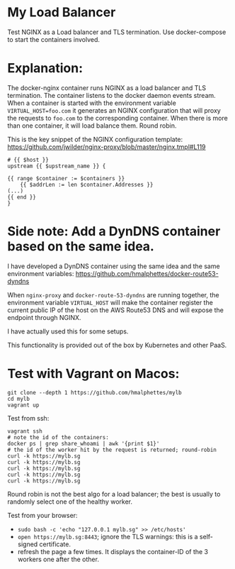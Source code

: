 My Load Balancer
================

Test NGINX as a Load balancer and TLS termination.
Use docker-compose to start the containers involved.

Explanation:
============
The docker-nginx container runs NGINX as a load balancer and TLS termination.
The container listens to the docker daemon events stream.
When a container is started with the environment variable `VIRTUAL_HOST=foo.com` it generates an NGINX configuration that will proxy the requests to `foo.com` to the corresponding container.
When there is more than one container, it will load balance them. Round robin.

This is the key snippet of the NGINX configuration template:
https://github.com/jwilder/nginx-proxy/blob/master/nginx.tmpl#L119
```
# {{ $host }}
upstream {{ $upstream_name }} {

{{ range $container := $containers }}
	{{ $addrLen := len $container.Addresses }}
(...)
{{ end }}
}
```

Side note: Add a DynDNS container based on the same idea.
==========================================================
I have developed a DynDNS container using the same idea and the same environment variables: https://github.com/hmalphettes/docker-route53-dyndns

When `nginx-proxy` and `docker-route-53-dyndns` are running together, the environment variable `VIRTUAL_HOST` will make the container register the current public IP of the host on the AWS Route53 DNS and will expose the endpoint through NGINX.

I have actually used this for some setups.

This functionality is provided out of the box by Kubernetes and other PaaS.

Test with Vagrant on Macos:
===========================
```
git clone --depth 1 https://github.com/hmalphettes/mylb
cd mylb
vagrant up
```

Test from ssh:
```
vagrant ssh
# note the id of the containers:
docker ps | grep share_whoami | awk '{print $1}'
# the id of the worker hit by the request is returned; round-robin
curl -k https://mylb.sg
curl -k https://mylb.sg
curl -k https://mylb.sg
curl -k https://mylb.sg
curl -k https://mylb.sg
```
Round robin is not the best algo for a load balancer; the best is usually to randomly select one of the healthy worker.

Test from your browser:
- `sudo bash -c 'echo "127.0.0.1 mylb.sg" >> /etc/hosts'`
- `open https://mylb.sg:8443`; ignore the TLS warnings: this is a self-signed certificate.
- refresh the page a few times. It displays the container-ID of the 3 workers one after the other.



